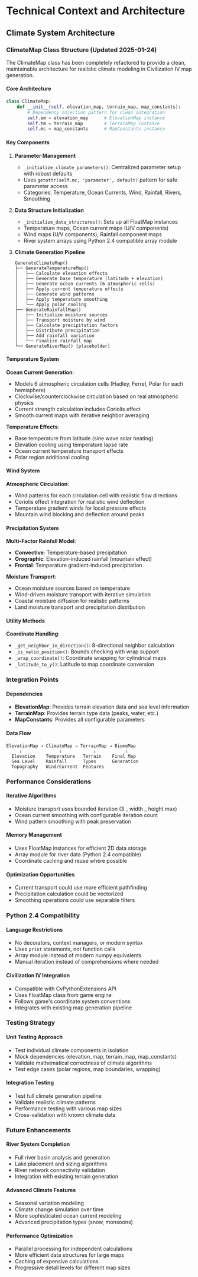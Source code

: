 # Technical Context and Architecture

## Climate System Architecture

### ClimateMap Class Structure (Updated 2025-01-24)

The ClimateMap class has been completely refactored to provide a clean, maintainable architecture for realistic climate modeling in Civilization IV map generation.

#### Core Architecture

```python
class ClimateMap:
    def __init__(self, elevation_map, terrain_map, map_constants):
        # Dependency injection pattern for clean integration
        self.em = elevation_map      # ElevationMap instance
        self.tm = terrain_map        # TerrainMap instance
        self.mc = map_constants      # MapConstants instance
```

#### Key Components

1. **Parameter Management**

    - `_initialize_climate_parameters()`: Centralized parameter setup with robust defaults
    - Uses `getattr(self.mc, 'parameter', default)` pattern for safe parameter access
    - Categories: Temperature, Ocean Currents, Wind, Rainfall, Rivers, Smoothing

2. **Data Structure Initialization**

    - `_initialize_data_structures()`: Sets up all FloatMap instances
    - Temperature maps, Ocean current maps (U/V components)
    - Wind maps (U/V components), Rainfall component maps
    - River system arrays using Python 2.4 compatible array module

3. **Climate Generation Pipeline**
    ```
    GenerateClimateMap()
    ├── GenerateTemperatureMap()
    │   ├── Calculate elevation effects
    │   ├── Generate base temperature (latitude + elevation)
    │   ├── Generate ocean currents (6 atmospheric cells)
    │   ├── Apply current temperature effects
    │   ├── Generate wind patterns
    │   ├── Apply temperature smoothing
    │   └── Apply polar cooling
    ├── GenerateRainfallMap()
    │   ├── Initialize moisture sources
    │   ├── Transport moisture by wind
    │   ├── Calculate precipitation factors
    │   ├── Distribute precipitation
    │   ├── Add rainfall variation
    │   └── Finalize rainfall map
    └── GenerateRiverMap() [placeholder]
    ```

#### Temperature System

**Ocean Current Generation**:

-   Models 6 atmospheric circulation cells (Hadley, Ferrel, Polar for each hemisphere)
-   Clockwise/counterclockwise circulation based on real atmospheric physics
-   Current strength calculation includes Coriolis effect
-   Smooth current maps with iterative neighbor averaging

**Temperature Effects**:

-   Base temperature from latitude (sine wave solar heating)
-   Elevation cooling using temperature lapse rate
-   Ocean current temperature transport effects
-   Polar region additional cooling

#### Wind System

**Atmospheric Circulation**:

-   Wind patterns for each circulation cell with realistic flow directions
-   Coriolis effect integration for realistic wind deflection
-   Temperature gradient winds for local pressure effects
-   Mountain wind blocking and deflection around peaks

#### Precipitation System

**Multi-Factor Rainfall Model**:

-   **Convective**: Temperature-based precipitation
-   **Orographic**: Elevation-induced rainfall (mountain effect)
-   **Frontal**: Temperature gradient-induced precipitation

**Moisture Transport**:

-   Ocean moisture sources based on temperature
-   Wind-driven moisture transport with iterative simulation
-   Coastal moisture diffusion for realistic patterns
-   Land moisture transport and precipitation distribution

#### Utility Methods

**Coordinate Handling**:

-   `_get_neighbor_in_direction()`: 8-directional neighbor calculation
-   `_is_valid_position()`: Bounds checking with wrap support
-   `_wrap_coordinate()`: Coordinate wrapping for cylindrical maps
-   `_latitude_to_y()`: Latitude to map coordinate conversion

### Integration Points

#### Dependencies

-   **ElevationMap**: Provides terrain elevation data and sea level information
-   **TerrainMap**: Provides terrain type data (peaks, water, etc.)
-   **MapConstants**: Provides all configurable parameters

#### Data Flow

```
ElevationMap → ClimateMap → TerrainMap → BiomeMap
     ↓              ↓            ↓           ↓
  Elevation    Temperature   Terrain    Final Map
  Sea Level    Rainfall      Types      Generation
  Topography   Wind/Current  Features
```

### Performance Considerations

#### Iterative Algorithms

-   Moisture transport uses bounded iteration (3 _ width _ height max)
-   Ocean current smoothing with configurable iteration count
-   Wind pattern smoothing with peak preservation

#### Memory Management

-   Uses FloatMap instances for efficient 2D data storage
-   Array module for river data (Python 2.4 compatible)
-   Coordinate caching and reuse where possible

#### Optimization Opportunities

-   Current transport could use more efficient pathfinding
-   Precipitation calculation could be vectorized
-   Smoothing operations could use separable filters

### Python 2.4 Compatibility

#### Language Restrictions

-   No decorators, context managers, or modern syntax
-   Uses `print` statements, not function calls
-   Array module instead of modern numpy equivalents
-   Manual iteration instead of comprehensions where needed

#### Civilization IV Integration

-   Compatible with CvPythonExtensions API
-   Uses FloatMap class from game engine
-   Follows game's coordinate system conventions
-   Integrates with existing map generation pipeline

### Testing Strategy

#### Unit Testing Approach

-   Test individual climate components in isolation
-   Mock dependencies (elevation_map, terrain_map, map_constants)
-   Validate mathematical correctness of climate algorithms
-   Test edge cases (polar regions, map boundaries, wrapping)

#### Integration Testing

-   Test full climate generation pipeline
-   Validate realistic climate patterns
-   Performance testing with various map sizes
-   Cross-validation with known climate data

### Future Enhancements

#### River System Completion

-   Full river basin analysis and generation
-   Lake placement and sizing algorithms
-   River network connectivity validation
-   Integration with existing terrain generation

#### Advanced Climate Features

-   Seasonal variation modeling
-   Climate change simulation over time
-   More sophisticated ocean current modeling
-   Advanced precipitation types (snow, monsoons)

#### Performance Optimization

-   Parallel processing for independent calculations
-   More efficient data structures for large maps
-   Caching of expensive calculations
-   Progressive detail levels for different map sizes
